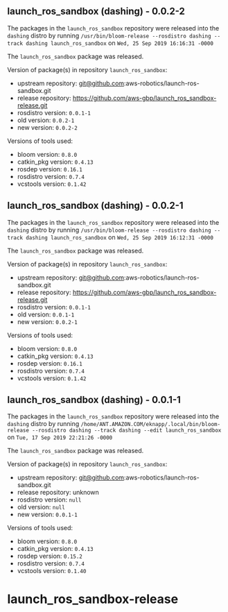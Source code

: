 ## launch_ros_sandbox (dashing) - 0.0.2-2

The packages in the `launch_ros_sandbox` repository were released into the `dashing` distro by running `/usr/bin/bloom-release --rosdistro dashing --track dashing launch_ros_sandbox` on `Wed, 25 Sep 2019 16:16:31 -0000`

The `launch_ros_sandbox` package was released.

Version of package(s) in repository `launch_ros_sandbox`:

- upstream repository: git@github.com:aws-robotics/launch-ros-sandbox.git
- release repository: https://github.com/aws-gbp/launch_ros_sandbox-release.git
- rosdistro version: `0.0.1-1`
- old version: `0.0.2-1`
- new version: `0.0.2-2`

Versions of tools used:

- bloom version: `0.8.0`
- catkin_pkg version: `0.4.13`
- rosdep version: `0.16.1`
- rosdistro version: `0.7.4`
- vcstools version: `0.1.42`


## launch_ros_sandbox (dashing) - 0.0.2-1

The packages in the `launch_ros_sandbox` repository were released into the `dashing` distro by running `/usr/bin/bloom-release --rosdistro dashing --track dashing launch_ros_sandbox` on `Wed, 25 Sep 2019 16:12:31 -0000`

The `launch_ros_sandbox` package was released.

Version of package(s) in repository `launch_ros_sandbox`:

- upstream repository: git@github.com:aws-robotics/launch-ros-sandbox.git
- release repository: https://github.com/aws-gbp/launch_ros_sandbox-release.git
- rosdistro version: `0.0.1-1`
- old version: `0.0.1-1`
- new version: `0.0.2-1`

Versions of tools used:

- bloom version: `0.8.0`
- catkin_pkg version: `0.4.13`
- rosdep version: `0.16.1`
- rosdistro version: `0.7.4`
- vcstools version: `0.1.42`


## launch_ros_sandbox (dashing) - 0.0.1-1

The packages in the `launch_ros_sandbox` repository were released into the `dashing` distro by running `/home/ANT.AMAZON.COM/eknapp/.local/bin/bloom-release --rosdistro dashing --track dashing --edit launch_ros_sandbox` on `Tue, 17 Sep 2019 22:21:26 -0000`

The `launch_ros_sandbox` package was released.

Version of package(s) in repository `launch_ros_sandbox`:

- upstream repository: git@github.com:aws-robotics/launch-ros-sandbox.git
- release repository: unknown
- rosdistro version: `null`
- old version: `null`
- new version: `0.0.1-1`

Versions of tools used:

- bloom version: `0.8.0`
- catkin_pkg version: `0.4.13`
- rosdep version: `0.15.2`
- rosdistro version: `0.7.4`
- vcstools version: `0.1.40`


# launch_ros_sandbox-release